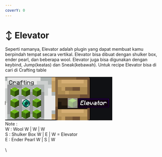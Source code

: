 ```yaml
---
coverY: 0
---
```


# ↕  Elevator

Seperti namanya, Elevator adalah plugin yang dapat membuat kamu berpindah tempat secara vertikal. Elevator bisa dibuat dengan shulker box, ender pearl, dan beberapa wool. Elevator juga bisa digunakan dengan keybind, Jump(keatas) dan Sneak(kebawah). Untuk recipe Elevator bisa di cari di Crafting table

![](<../../.gitbook/assets/Screenshot (317).png>)\
Note : \
&#x20;W : Wool                 W | W | W\
&#x20;S : Shulker Box       W | E  | W    =   Elevator\
&#x20;E : Ender Pearl        W | S  | W\
\
\
